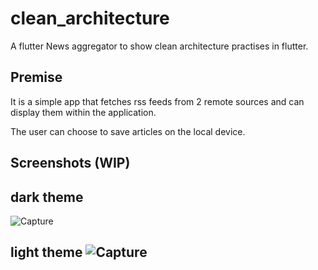 # clean_architecture

A flutter News aggregator to show clean architecture practises in flutter.

## Premise

It is a simple app that fetches rss feeds from 2 remote sources and can display them
within the application.

The user can choose to save articles on the local device.

## Screenshots (WIP)
## dark theme
![Capture](https://user-images.githubusercontent.com/47742225/165866705-bdd88644-121b-48fd-b717-2da2a0d09498.JPG)
## light theme ![Capture](https://user-images.githubusercontent.com/47742225/165926234-fc514762-aa9f-40bc-8810-bcdca8357f7a.JPG)
